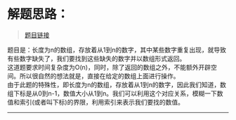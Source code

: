 # 解题思路：
>[题目链接](https://leetcode.com/problems/find-all-numbers-disappeared-in-an-array/description/)

题目是：长度为n的数组，存放着从1到n的数字，其中某些数字重复出现，就导致有些数字缺失了，我们要找到这些缺失的数字并以数组形式返回。  
这道题要求时间复杂度为O(n)，同时，除了返回的数组之外，不能额外开辟空间。所以很自然的想法就是，直接在给定的数组上面进行操作。  
由于此题的特殊性，即长度为n的数组，存放着从1到n的数字，因此我们知道，数组下标是从0到n-1，数值大小从1到n。我们可以利用这个对应关系，模糊一下数值和索引(或者叫下标)的界限，利用索引来表示我们要找的数值。

---
